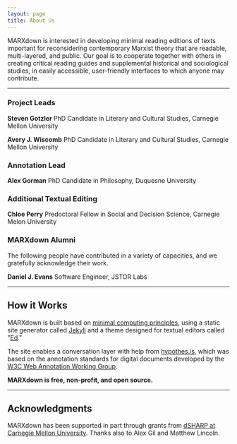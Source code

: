 ```yaml
---
layout: page
title: About Us
---
```


MARXdown is interested in developing minimal reading editions of texts important for reconsidering contemporary Marxist theory that are readable, multi-layered, and public. Our goal is to cooperate together with others in creating critical reading guides and supplemental historical and sociological studies, in easily accessible, user-friendly interfaces to which anyone may contribute.  

* * *

### Project Leads

**Steven Gotzler** PhD Candidate in Literary and Cultural Studies, Carnegie Mellon University

**Avery J. Wiscomb** PhD Candidate in Literary and Cultural Studies, Carnegie Mellon University

### Annotation Lead

**Alex Gorman** PhD Candidate in Philosophy, Duquesne University

### Additional Textual Editing

**Chloe Perry** Predoctoral Fellow in Social and Decision Science, Carnegie Melon University

### MARXdown Alumni

The following people have contributed in a variety of capacities, and we gratefully acknowledge their work.

**Daniel J. Evans** Software Engineer, JSTOR Labs

* * *

## How it Works

MARXdown is built based on [minimal computing principles](http://go-dh.github.io/mincomp/), using a static site generator called [Jekyll](https://jekyllrb.com) and a theme designed for textual editors called "[Ed](https://elotroalex.github.io/ed/)."

The site enables a conversation layer with help from [hypothes.is](https://web.hypothes.is/about/), which was based on the annotation standards for digital documents developed by the [W3C Web Annotation Working Group](https://www.w3.org/annotation/).

**MARXdown is free, non-profit, and open source.**

* * *


## Acknowledgments

MARXdown has been supported in part through grants from [dSHARP at Carnegie Mellon University](http://dsharp.library.cmu.edu/). Thanks also to Alex Gil and Matthew Lincoln.
